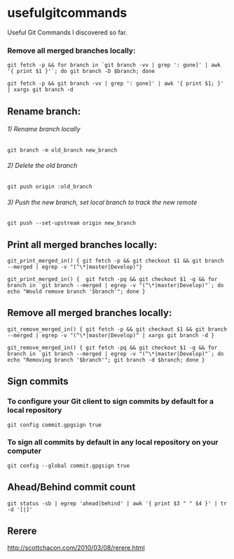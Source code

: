 # usefulgitcommands
Useful Git Commands I discovered so far.



### Remove all merged branches locally:
```
git fetch -p && for branch in `git branch -vv | grep ': gone]' | awk '{ print $1 }'`; do git branch -D $branch; done

git fetch -p && git branch -vv | grep ': gone]' | awk '{ print $1; }' | xargs git branch -d
```


## Rename branch:

###### 1) Rename branch locally
```
git branch -m old_branch new_branch
```

###### 2) Delete the old branch
```
git push origin :old_branch
```                 

###### 3) Push the new branch, set local branch to track the new remote
```
git push --set-upstream origin new_branch
```

## Print all merged branches locally:
```
git_print_merged_in() { git fetch -p && git checkout $1 && git branch --merged | egrep -v "(^\*|master|Develop)"}

git_print_merged_in() {  git fetch -pq && git checkout $1 -q && for branch in `git branch --merged | egrep -v "(^\*|master|Develop)"`; do echo "Would remove branch '$branch'"; done }
```

## Remove all merged branches locally:
```
git_remove_merged_in() { git fetch -p && git checkout $1 && git branch --merged | egrep -v "(^\*|master|Develop)" | xargs git branch -d }

git_remove_merged_in() { git fetch -pq && git checkout $1 -q && for branch in `git branch --merged | egrep -v "(^\*|master|Develop)"`; do echo "Removing branch '$branch'"; git branch -d $branch; done }
```


## Sign commits

### To configure your Git client to sign commits by default for a local repository
```
git config commit.gpgsign true
```

### To sign all commits by default in any local repository on your computer
```
git config --global commit.gpgsign true
```


## Ahead/Behind commit count
```
git status -sb | egrep 'ahead|behind' | awk '{ print $3 " " $4 }' | tr -d '[|]'
```


## Rerere

http://scottchacon.com/2010/03/08/rerere.html
